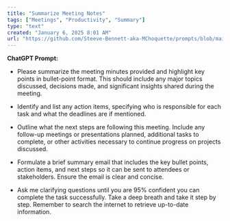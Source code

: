 ```yaml
---
title: "Summarize Meeting Notes"
tags: ["Meetings", "Productivity", "Summary"]
type: "text"
created: "January 6, 2025 8:01 AM"
url: "https://github.com/Steeve-Bennett-aka-MChoquette/prompts/blob/main/summarize_meeting_notes.md"
---
```


**ChatGPT Prompt:**

- Please summarize the meeting minutes provided and highlight key points in bullet-point format. This should include any major topics discussed, decisions made, and significant insights shared during the meeting.
  
- Identify and list any action items, specifying who is responsible for each task and what the deadlines are if mentioned.

- Outline what the next steps are following this meeting. Include any follow-up meetings or presentations planned, additional tasks to complete, or other activities necessary to continue progress on projects discussed.

- Formulate a brief summary email that includes the key bullet points, action items, and next steps so it can be sent to attendees or stakeholders. Ensure the email is clear and concise.

- Ask me clarifying questions until you are 95% confident you can complete the task successfully. Take a deep breath and take it step by step. Remember to search the internet to retrieve up-to-date information.